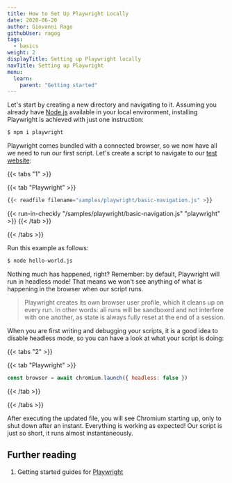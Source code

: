 ```yaml
---
title: How to Set Up Playwright Locally
date: 2020-06-20
author: Giovanni Rago
githubUser: ragog
tags:
  - basics
weight: 2
displayTitle: Setting up Playwright locally
navTitle: Setting up Playwright
menu:
  learn:
    parent: "Getting started"
---
```


Let's start by creating a new directory and navigating to it. Assuming you already have [Node.js](https://nodejs.org/) available in your local environment, installing Playwright is achieved with just one instruction:

<!-- more -->

```sh
$ npm i playwright
```


Playwright comes bundled with a connected browser, so we now have all we need to run our first script. Let's create a script to navigate to our [test website](https://danube-web.shop/):

{{< tabs "1" >}}

{{< tab "Playwright" >}}
```js
{{< readfile filename="samples/playwright/basic-navigation.js" >}}
```
{{< run-in-checkly "/samples/playwright/basic-navigation.js" "playwright"  >}}
{{< /tab >}}

{{< /tabs >}}

Run this example as follows:
```sh
$ node hello-world.js
```


Nothing much has happened, right? Remember: by default, Playwright will run in headless mode! That means we won't see anything of what is happening in the browser when our script runs.

> Playwright creates its own browser user profile, which it cleans up on every run. In other words: all runs will be sandboxed and not interfere with one another, as state is always fully reset at the end of a session.

When you are first writing and debugging your scripts, it is a good idea to disable headless mode, so you can have a look at what your script is doing:

{{< tabs "2" >}}

{{< tab "Playwright" >}}
```js
const browser = await chromium.launch({ headless: false })
```
{{< /tab >}}

{{< /tabs >}}

After executing the updated file, you will see Chromium starting up, only to shut down after an instant. Everything is working as expected! Our script is just so short, it runs almost instantaneously.

## Further reading
1. Getting started guides for [Playwright](https://playwright.dev/docs/intro#installation)
